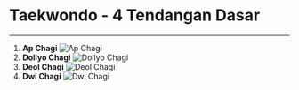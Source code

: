 # Taekwondo - 4 Tendangan Dasar
---
1. **Ap Chagi**
![Ap Chagi](https://i2.wp.com/nysnmedia.com/wp-content/uploads/2018/02/ap-chagi-step-by-step.jpg)
2. **Dollyo Chagi**
![Dollyo Chagi](https://i2.wp.com/nysnmedia.com/wp-content/uploads/2018/02/dollyo-chagi-step-by-step.jpg)
3. **Deol Chagi**
![Deol Chagi](https://i1.wp.com/nysnmedia.com/wp-content/uploads/2018/02/deol-chagi-step-by-step.jpg?w=580)
4. **Dwi Chagi**
![Dwi Chagi](https://i1.wp.com/nysnmedia.com/wp-content/uploads/2018/02/dwi-chagi-step-by-step.jpg?w=580)